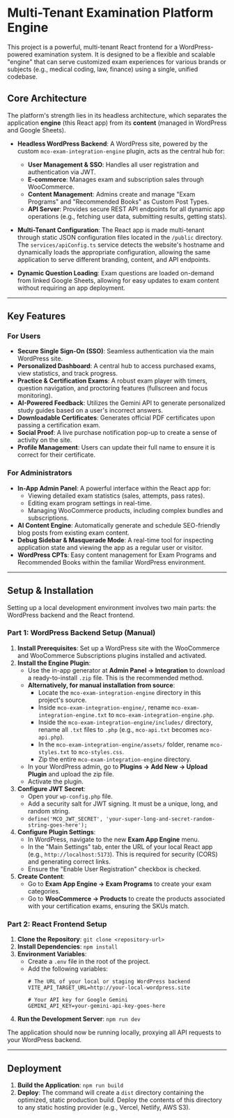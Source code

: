 # Multi-Tenant Examination Platform Engine

This project is a powerful, multi-tenant React frontend for a WordPress-powered examination system. It is designed to be a flexible and scalable "engine" that can serve customized exam experiences for various brands or subjects (e.g., medical coding, law, finance) using a single, unified codebase.

## Core Architecture

The platform's strength lies in its headless architecture, which separates the application **engine** (this React app) from its **content** (managed in WordPress and Google Sheets).

-   **Headless WordPress Backend**: A WordPress site, powered by the custom `mco-exam-integration-engine` plugin, acts as the central hub for:
    -   **User Management & SSO**: Handles all user registration and authentication via JWT.
    -   **E-commerce**: Manages exam and subscription sales through WooCommerce.
    -   **Content Management**: Admins create and manage "Exam Programs" and "Recommended Books" as Custom Post Types.
    -   **API Server**: Provides secure REST API endpoints for all dynamic app operations (e.g., fetching user data, submitting results, getting stats).

-   **Multi-Tenant Configuration**: The React app is made multi-tenant through static JSON configuration files located in the `/public` directory. The `services/apiConfig.ts` service detects the website's hostname and dynamically loads the appropriate configuration, allowing the same application to serve different branding, content, and API endpoints.

-   **Dynamic Question Loading**: Exam questions are loaded on-demand from linked Google Sheets, allowing for easy updates to exam content without requiring an app deployment.

---

## Key Features

### For Users
-   **Secure Single Sign-On (SSO)**: Seamless authentication via the main WordPress site.
-   **Personalized Dashboard**: A central hub to access purchased exams, view statistics, and track progress.
-   **Practice & Certification Exams**: A robust exam player with timers, question navigation, and proctoring features (fullscreen and focus monitoring).
-   **AI-Powered Feedback**: Utilizes the Gemini API to generate personalized study guides based on a user's incorrect answers.
-   **Downloadable Certificates**: Generates official PDF certificates upon passing a certification exam.
-   **Social Proof**: A live purchase notification pop-up to create a sense of activity on the site.
-   **Profile Management**: Users can update their full name to ensure it is correct for their certificate.

### For Administrators
-   **In-App Admin Panel**: A powerful interface within the React app for:
    -   Viewing detailed exam statistics (sales, attempts, pass rates).
    -   Editing exam program settings in real-time.
    -   Managing WooCommerce products, including complex bundles and subscriptions.
-   **AI Content Engine**: Automatically generate and schedule SEO-friendly blog posts from existing exam content.
-   **Debug Sidebar & Masquerade Mode**: A real-time tool for inspecting application state and viewing the app as a regular user or visitor.
-   **WordPress CPTs**: Easy content management for Exam Programs and Recommended Books within the familiar WordPress environment.

---

## Setup & Installation

Setting up a local development environment involves two main parts: the WordPress backend and the React frontend.

### Part 1: WordPress Backend Setup (Manual)

1.  **Install Prerequisites**: Set up a WordPress site with the WooCommerce and WooCommerce Subscriptions plugins installed and activated.
2.  **Install the Engine Plugin**:
    -   Use the in-app generator at **Admin Panel → Integration** to download a ready-to-install `.zip` file. This is the recommended method.
    -   **Alternatively, for manual installation from source**:
        -   Locate the `mco-exam-integration-engine` directory in this project's source.
        -   Inside `mco-exam-integration-engine/`, rename `mco-exam-integration-engine.txt` to `mco-exam-integration-engine.php`.
        -   Inside the `mco-exam-integration-engine/includes/` directory, rename all `.txt` files to `.php` (e.g., `mco-api.txt` becomes `mco-api.php`).
        -   In the `mco-exam-integration-engine/assets/` folder, rename `mco-styles.txt` to `mco-styles.css`.
        -   Zip the entire `mco-exam-integration-engine` directory.
    -   In your WordPress admin, go to **Plugins → Add New → Upload Plugin** and upload the zip file.
    -   Activate the plugin.
3.  **Configure JWT Secret**:
    -   Open your `wp-config.php` file.
    -   Add a security salt for JWT signing. It must be a unique, long, and random string.
    -   `define('MCO_JWT_SECRET', 'your-super-long-and-secret-random-string-goes-here');`
4.  **Configure Plugin Settings**:
    -   In WordPress, navigate to the new **Exam App Engine** menu.
    -   In the "Main Settings" tab, enter the URL of your local React app (e.g., `http://localhost:5173`). This is required for security (CORS) and generating correct links.
    -   Ensure the "Enable User Registration" checkbox is checked.
5.  **Create Content**:
    -   Go to **Exam App Engine → Exam Programs** to create your exam categories.
    -   Go to **WooCommerce → Products** to create the products associated with your certification exams, ensuring the SKUs match.

### Part 2: React Frontend Setup

1.  **Clone the Repository**:
    `git clone <repository-url>`
2.  **Install Dependencies**:
    `npm install`
3.  **Environment Variables**:
    -   Create a `.env` file in the root of the project.
    -   Add the following variables:
        ```
        # The URL of your local or staging WordPress backend
        VITE_API_TARGET_URL=http://your-local-wordpress.site

        # Your API key for Google Gemini
        GEMINI_API_KEY=your-gemini-api-key-goes-here
        ```
4.  **Run the Development Server**:
    `npm run dev`

The application should now be running locally, proxying all API requests to your WordPress backend.

---

## Deployment

1.  **Build the Application**:
    `npm run build`
2.  **Deploy**:
    The command will create a `dist` directory containing the optimized, static production build. Deploy the contents of this directory to any static hosting provider (e.g., Vercel, Netlify, AWS S3).